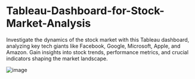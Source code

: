# Tableau-Dashboard-for-Stock-Market-Analysis

Investigate the dynamics of the stock market with this Tableau dashboard, analyzing key tech giants like Facebook, Google, Microsoft, Apple, and Amazon. Gain insights into stock trends, performance metrics, and crucial indicators shaping the market landscape.

![image](https://github.com/shivangii2007/Tableau-Dashboard-for-Stock-Market-Analysis/assets/143331079/f79c4129-021d-41d1-afeb-7f82c9c44d44)
